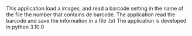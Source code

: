 This application load a images, and read a barcode setting in the name of the file the number that contains de barcode.
The application read the barcode and save the information in a file .txt
The application is developed in python 3.10.0